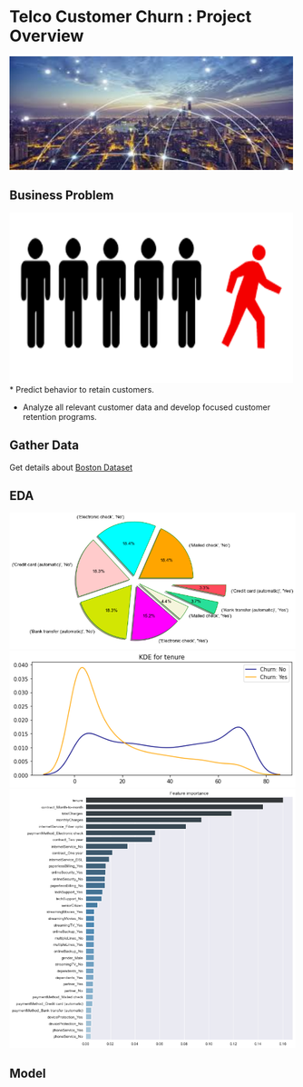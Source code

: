 # Telco Customer Churn : Project Overview
<img src="images/main.jpg" width ="500" height="200" >

   

## Business Problem
  <img src="images/customer.png" width ="500" height="300" >
  * Predict behavior to retain customers. 
  
  * Analyze all relevant customer data and develop focused customer retention programs.

## Gather Data
  Get details about [Boston Dataset](https://scikit-learn.org/stable/modules/generated/sklearn.datasets.load_boston.html)
   
## EDA
   ![](images/churn.png)
   ![](images/churn3.png)
   ![](images/churn2.png)

      
## Model
